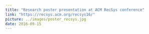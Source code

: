 ```yaml
---
title: "Research poster presentation at ACM RecSys conference"
link: "https://recsys.acm.org/recsys16/"
picture: ../images/poster_recsys.jpg
date: 2016-09-15
---
```

